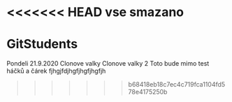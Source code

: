 <<<<<<< HEAD
vse smazano
=======
# GitStudents
Pondeli 21.9.2020
Clonove valky
Clonove valky 2
Toto bude mimo
test háčků a čárek
fjhgjfdjhgfjhgfjhgfjh
>>>>>>> b68418eb18c7ec4c719fca1104fd578e4175250b
